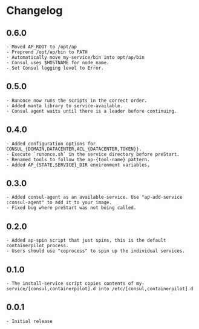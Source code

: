 # Changelog

## 0.6.0
    - Moved AP_ROOT to /opt/ap
    - Preprend /opt/ap/bin to PATH
    - Automatically move my-service/bin into opt/ap/bin
    - Consul uses $HOSTNAME for node_name.
    - Set Consul logging level to Error.

## 0.5.0
    - Runonce now runs the scripts in the correct order.
    - Added manta library to service-available.
    - Consul agent waits until there is a leader before continuing.

## 0.4.0
    - Added configuration options for CONSUL_{DOMAIN,DATACENTER,ACL_{DATACENTER,TOKEN}}.
    - Execute `runonce.sh` in the service directory before preStart.
    - Renamed tools to follow the ap-{tool-name} pattern.
    - Added AP_{STATE,SERVICE}_DIR environment variables.

## 0.3.0
    - Added consul-agent as an available-service. Use "ap-add-service :consul-agent" to add it to your image.
    - Fixed bug where preStart was not being called.

## 0.2.0
    - Added ap-spin script that just spins, this is the default containerpilot process.
    - Users should use "coprocess" to spin up the individual services.

## 0.1.0
    - The install-service script copies contents of my-service/[consul,containerpilot].d into /etc/[consul,containerpilot].d

## 0.0.1
    - Initial release

